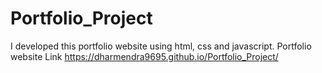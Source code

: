 # Portfolio_Project
I developed this portfolio website using html, css and javascript. Portfolio website Link https://dharmendra9695.github.io/Portfolio_Project/
